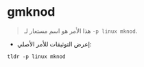 # gmknod

> هذا الأمر هو اسم مستعار لـ `-p linux mknod`.

- إعرض التوثيقات للأمر الأصلي:

`tldr -p linux mknod`
